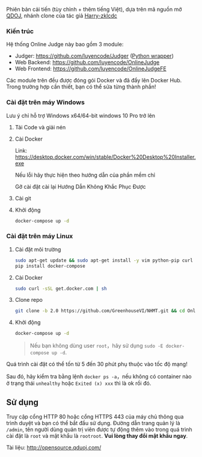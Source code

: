 Phiên bản cải tiến (tùy chỉnh + thêm tiếng Việt), dựa trên mã nguồn mở [QDOJ](https://github.com/QingdaoU/OnlineJudge), nhánh clone của tác giả [Harry-zklcdc](https://github.com/Harry-zklcdc/OnlineJudge)

### Kiến trúc

Hệ thống Online Judge này bao gồm 3 module:
- Judger: https://github.com/luyencode/Judger ([Python wrapper](https://github.com/luyencode/JudgeServer))
- Web Backend: https://github.com/luyencode/OnlineJudge
- Web Frontend: https://github.com/luyencode/OnlineJudgeFE

Các module trên đều được đóng gói Docker và đã đẩy lên Docker Hub. Trong trường hợp cần thiết, bạn có thể sửa từng thành phần!
### Cài đặt trên máy Windows

Lưu ý chỉ hỗ trợ Windows x64/64-bit windows 10 Pro trở lên

1. Tải Code và giải nén

2. Cài Docker 

    Link: https://desktop.docker.com/win/stable/Docker%20Desktop%20Installer.exe

    Nếu lỗi hãy thực hiện theo hướng dẫn của phần mềm chỉ

    Gỡ cài đặt cài lại Hướng Dẫn Không Khắc Phục Được

4. Cài git


5. Khởi động

    ```bash
    docker-compose up -d
    ```
### Cài đặt trên máy Linux

1. Cài đặt môi trường

    ```bash
    sudo apt-get update && sudo apt-get install -y vim python-pip curl git
    pip install docker-compose
    ```

2. Cài Docker 

   ```bash
   sudo curl -sSL get.docker.com | sh
   ```


3. Clone repo

    ```bash
    git clone -b 2.0 https://github.com/GreenhouseVI/NHMT.git && cd OnlineJudgeDeploy
    ```

4. Khởi động

    ```bash
    docker-compose up -d
    ```

    > Nếu bạn không dùng user `root`，hãy sử dụng `sudo -E docker-compose up -d`.

Quá trình cài đặt có thể tốn từ 5 đến 30 phút phụ thuộc vào tốc độ mạng!

Sau đó, hãy kiểm tra bằng lệnh `docker ps -a`，nếu không có container nào ở trạng thái `unhealthy` hoặc `Exited (x) xxx` thì là ok rồi đó.

## Sử dụng


Truy cập cổng HTTP 80 hoặc cổng HTTPS 443 của máy chủ thông qua trình duyệt và bạn có thể bắt đầu sử dụng. Đường dẫn trang quản lý là `/admin`, tên người dùng quản trị viên được tự động thêm vào trong quá trình cài đặt là `root` và mật khẩu là `rootroot`. **Vui lòng thay đổi mật khẩu ngay**.

Tài liệu: http://opensource.qduoj.com/
